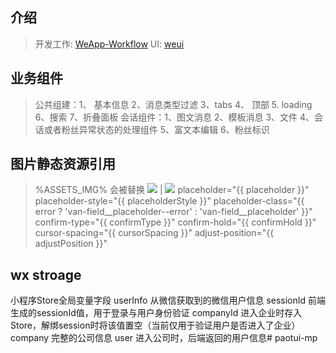 ## 介绍
> 开发工作: [WeApp-Workflow](https://github.com/Jeff2Ma/WeApp-Workflow)
> UI: [weui](https://github.com/Tencent/weui-wxss)

## 业务组件
> 公共组建：1、 基本信息 2、消息类型过滤  3、tabs  4、 顶部  5. loading 6、搜索  7、折叠面板
> 会话组件：1、图文消息 2、模板消息 3、文件 4、会话或者粉丝异常状态的处理组件 5、富文本编辑 6、粉丝标识

## 图片静态资源引用
> %ASSETS_IMG% 会被替换
> <image src="%ASSETS_IMG%/images/123.jpg" />
> 									|
> <image src="http:127.0.0.1:8000/images/123.jpg" />
			placeholder="{{ placeholder }}"
			placeholder-style="{{ placeholderStyle }}"
			placeholder-class="{{ error ? 'van-field__placeholder--error' : 'van-field__placeholder' }}"
			confirm-type="{{ confirmType }}"
			confirm-hold="{{ confirmHold }}"
			cursor-spacing="{{ cursorSpacing }}"
			adjust-position="{{ adjustPosition }}"


## wx stroage
小程序Store全局变量字段
userInfo    从微信获取到的微信用户信息
sessionId    前端生成的sessionId值，用于登录与用户身份验证
companyId  进入企业时存入Store，解绑session时将该值置空（当前仅用于验证用户是否进入了企业）
company   完整的公司信息
user     进入公司时，后端返回的用户信息# paotui-mp
